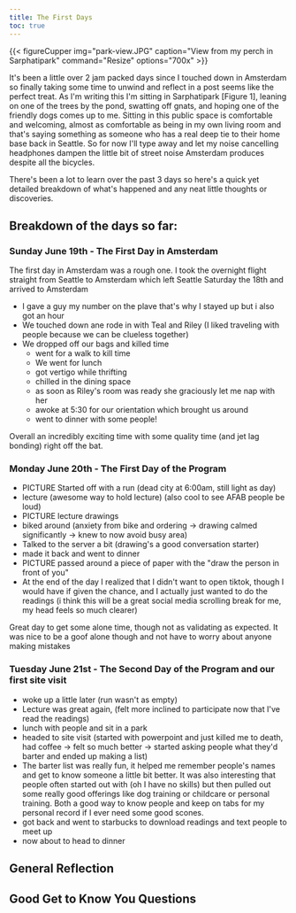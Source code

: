 ```yaml
---
title: The First Days
toc: true
---
```


{{< figureCupper
img="park-view.JPG" 
caption="View from my perch in Sarphatipark"
command="Resize" 
options="700x" >}}

It's been a little over 2 jam packed days since I touched down in Amsterdam so finally taking some time to unwind and reflect in a post seems like the perfect treat. As I'm writing this I'm sitting in Sarphatipark [Figure 1], leaning on one of the trees by the pond, swatting off gnats, and hoping one of the friendly dogs comes up to me. Sitting in this public space is comfortable and welcoming, almost as comfortable as being in my own living room and that's saying something as someone who has a real deep tie to their home base back in Seattle. So for now I'll type away and let my noise cancelling headphones dampen the little bit of street noise Amsterdam produces despite all the bicycles.

There's been a lot to learn over the past 3 days so here's a quick yet detailed breakdown of what's happened and any neat little thoughts or discoveries.

## Breakdown of the days so far:

### Sunday June 19th - The First Day in Amsterdam 
The first day in Amsterdam was a rough one. I took the overnight flight straight from Seattle to Amsterdam which left Seattle Saturday the 18th and arrived to Amsterdam 
- I gave a guy my number on the plave that's why I stayed up but i also got an hour
- We touched down ane rode in with Teal and Riley (I liked traveling with people because we can be clueless together)
- We dropped off our bags and killed time
    - went for a walk to kill time
    - We went for lunch
    - got vertigo while thrifting
    - chilled in the dining space
    - as soon as Riley's room was ready she graciously let me nap with her
    - awoke at 5:30 for our orientation which brought us around
    - went to dinner with some people!

Overall an incredibly exciting time with some quality time (and jet lag bonding) right off the bat.

### Monday June 20th - The First Day of the Program
- PICTURE Started off with a run (dead city at 6:00am, still light as day)
- lecture (awesome way to hold lecture) (also cool to see AFAB people be loud)
- PICTURE lecture drawings
- biked around (anxiety from bike and ordering -> drawing calmed significantly -> knew to now avoid busy area)
- Talked to the server a bit (drawing's a good conversation starter)
- made it back and went to dinner
- PICTURE passed around a piece of paper with the "draw the person in front of you"
- At the end of the day I realized that I didn't want to open tiktok, though I would have if given the chance, and I actually just wanted to do the readings (i think this will be a great social media scrolling break for me, my head feels so much clearer)

Great day to get some alone time, though not as validating as expected. It was nice to be a goof alone though and not have to worry about anyone making mistakes 

### Tuesday June 21st - The Second Day of the Program and our first site visit
- woke up a little later (run wasn't as empty)
- Lecture was great again, (felt more inclined to participate now that I've read the readings)
- lunch with people and sit in a park
- headed to site visit (started with powerpoint and just killed me to death, had coffee -> felt so much better -> started asking people what they'd barter and ended up making a list)
- The barter list was really fun, it helped me remember people's names and get to know someone a little bit better. It was also interesting that people often started out with (oh I have no skills) but then pulled out some really good offerings like dog training or childcare or personal training. Both a good way to know people and keep on tabs for my personal record if I ever need some good scones.
- got back and went to starbucks to download readings and text people to meet up
- now about to head to dinner

## General Reflection
## Good Get to Know You Questions